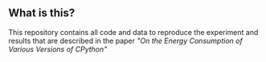 ## What is this?

This repository contains all code and data to reproduce the experiment and results that are described in the paper _"On the Energy Consumption of Various Versions of CPython"_
